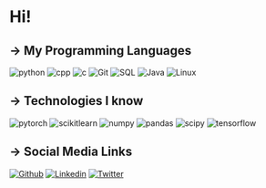 # Hi!
## → My Programming Languages
![python](https://img.shields.io/badge/Python-profficient-blue)
![cpp](https://img.shields.io/badge/C%2B%2B-profficient-blue)
![c](https://img.shields.io/badge/C-profficient-blue)
![Git](https://img.shields.io/badge/Git-profficient-blue)
![SQL](https://img.shields.io/badge/SQL-competent-orange)
![Java](https://img.shields.io/badge/Java-competent-orange)
![Linux](https://img.shields.io/badge/Linux-beginner-yellow)
## → Technologies I know
![pytorch](https://img.shields.io/badge/Pytorch-profficient-blue)
![scikitlearn](https://img.shields.io/badge/scikit--learn-profficient-blue)
![numpy](https://img.shields.io/badge/NumPy-profficient-blue)
![pandas](https://img.shields.io/badge/Pandas-profficient-blue)
![scipy](https://img.shields.io/badge/SciPy-profficient-blue)
![tensorflow](https://img.shields.io/badge/TensorFlow-beginner-yellow)
## → Social Media Links
[![Github](https://img.shields.io/badge/GitHub-100000?style=for-the-badge&logo=github&logoColor=white)](https://github.com/HenrySilvaCS)
[![Linkedin](https://img.shields.io/badge/LinkedIn-0077B5?style=for-the-badge&logo=linkedin&logoColor=white)](https://www.linkedin.com/in/henrysilvacs/?locale=en_US)
[![Twitter](https://img.shields.io/badge/Twitter-1DA1F2?style=for-the-badge&logo=twitter&logoColor=white)](https://twitter.com/eomidia)
